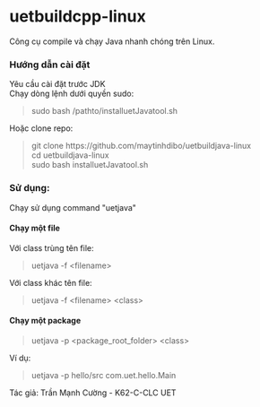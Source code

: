 # uetbuildcpp-linux
Công cụ compile và chạy Java nhanh chóng trên Linux.
<h3>Hướng dẫn cài đặt</h3>
Yêu cầu cài đặt trước JDK<br>
Chạy dòng lệnh dưới quyền sudo:<br>
 <blockquote>sudo bash /pathto/installuetJavatool.sh</blockquote>
Hoặc clone repo:<br>
 <blockquote>git clone https://github.com/maytinhdibo/uetbuildjava-linux <br>
 cd uetbuildjava-linux<br>
 sudo bash installuetJavatool.sh
 </blockquote>
<h3>Sử dụng:</h3>
Chạy sử dụng command "uetjava"
<h4>Chạy một file</h4>
Với class trùng tên file:<br>
<blockquote>uetjava -f &lt;filename&gt;</blockquote>
Với class khác tên file:<br>
<blockquote>uetjava -f &lt;filename&gt; &lt;class&gt;</blockquote>

<h4>Chạy một package</h4>
<blockquote>uetjava -p &lt;package_root_folder&gt; &lt;class&gt;</blockquote>
Ví dụ: 
<blockquote>uetjava -p hello/src com.uet.hello.Main</blockquote>

Tác giả: Trần Mạnh Cường - K62-C-CLC UET

